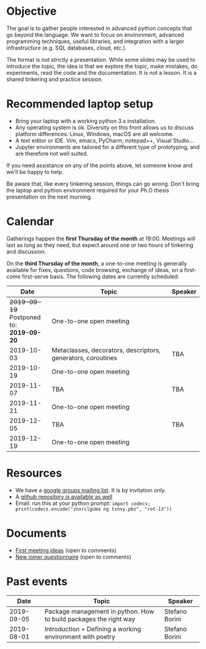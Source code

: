 # Objective

The goal is to gather people interested in advanced python concepts that go
beyond the language.  We want to focus on environment, advanced programming
techniques, useful libraries, and integration with a larger infrastructure
(e.g. SQL databases, cloud, etc.).

The format is not strictly a presentation. While some slides may be used to
introduce the topic, the idea is that we explore the topic, make mistakes, do
experiments, read the code and the documentation. It is not a lesson. It is a
shared tinkering and practice session.

# Recommended laptop setup

- Bring your laptop with a working python 3.x installation.
- Any operating system is ok. Diversity on this front allows us to 
  discuss platform differences. Linux, Windows, macOS are all welcome.
- A text editor or IDE. Vim, emacs, PyCharm, notepad++, Visual Studio...
- Jupyter environments are tailored for a different type of prototyping, and
  are therefore not well suited.

If you need assistance on any of the points above, let someone know and we'll be
happy to help.

Be aware that, like every tinkering session, things can go wrong. Don't bring
the laptop and python environment required for your Ph.D thesis presentation 
on the next morning.

# Calendar

Gatherings happen the **first Thursday of the month** at 19:00. Meetings will last
as long as they need, but expect around one or two hours of tinkering and
discussion.

On the **third Thursday of the month**, a one-to-one meeting is generally
available for fixes, questions, code browsing, exchange of ideas, on a
first-come first-serve basis. The following dates are currently scheduled:

| Date          | Topic                                                             | Speaker         |
| ------------- | ----------------------------------------------------------------- | --------------- |
| ~~2019-09-19~~ <br/> Postponed to: <br/> **2019-09-20** | One-to-one open meeting                       |                 |
| 2019-10-03    | Metaclasses, decorators, descriptors, generators, coroutines      | TBA             |
| 2019-10-19    | One-to-one open meeting                                           |                 |
| 2019-11-07    | TBA                                                               | TBA             |
| 2019-11-21    | One-to-one open meeting                                           |                 |
| 2019-12-05    | TBA                                                               | TBA             |
| 2019-12-19    | One-to-one open meeting                                           |                 |

# Resources

- We have a [google groups mailing list](https://groups.google.com/forum/#!forum/makepython). It is by invitation only.
- A [github repository is available as well](https://github.com/makepython)
- Email: run this at your python prompt: ``import codecs; print(codecs.encode("znxrclguba ng tznvy.pbz", "rot-13"))``

# Documents

- [First meeting ideas](https://docs.google.com/document/d/1BTSCBLgdd0ZDRIh2sWCWsHLe0adeXfWCzUeI5O-z9Ks/edit?usp=sharing) (open to comments)
- [New joiner questionnaire](https://docs.google.com/document/d/1PP4eCe_0JMMkOEexiezaRcccwhVsVY9DD7lTc2XFBws/edit?usp=sharing) (open to comments)

# Past events

| Date          | Topic                                                             | Speaker         |
| ------------- | ----------------------------------------------------------------- | --------------- |
| 2019-09-05    | Package management in python. How to build packages the right way | Stefano Borini  |
| 2019-08-01    | Introduction + Defining a working environment with poetry         | Stefano Borini  |

